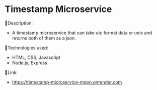# Timestamp Microservice

:page_facing_up:Description:

- A timestamp microservice that can take utc format data or unix and returns both of them as a json.

:wrench:Technologies used:

- HTML, CSS, Javascript
- Node.js, Express

:link:Link:

- https://timestamp-microservice-mqon.onrender.com
